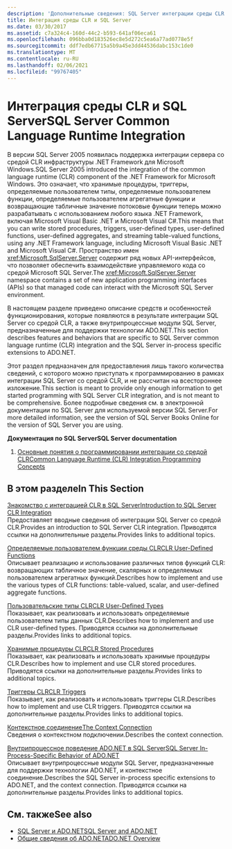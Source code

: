 ```yaml
---
description: 'Дополнительные сведения: SQL Server интеграции среды CLR'
title: Интеграция среды CLR и SQL Server
ms.date: 03/30/2017
ms.assetid: c7a324c4-160d-44c2-b593-641af06eca61
ms.openlocfilehash: 096bba0d183526ec8e5d272c5ea6a77ad0778e5f
ms.sourcegitcommit: ddf7edb67715a5b9a45e3dd44536dabc153c1de0
ms.translationtype: MT
ms.contentlocale: ru-RU
ms.lasthandoff: 02/06/2021
ms.locfileid: "99767405"
---
```

# <a name="sql-server-common-language-runtime-integration"></a><span data-ttu-id="68553-103">Интеграция среды CLR и SQL Server</span><span class="sxs-lookup"><span data-stu-id="68553-103">SQL Server Common Language Runtime Integration</span></span>

<span data-ttu-id="68553-104">В версии SQL Server 2005 появилась поддержка интеграции сервера со средой CLR инфраструктуры .NET Framework для Microsoft Windows.</span><span class="sxs-lookup"><span data-stu-id="68553-104">SQL Server 2005 introduced the integration of the common language runtime (CLR) component of the .NET Framework for Microsoft Windows.</span></span> <span data-ttu-id="68553-105">Это означает, что хранимые процедуры, триггеры, определяемые пользователем типы, определяемые пользователем функции, определяемые пользователем агрегатные функции и возвращающие табличные значение потоковые функции теперь можно разрабатывать с использованием любого языка .NET Framework, включая Microsoft Visual Basic .NET и Microsoft Visual C#.</span><span class="sxs-lookup"><span data-stu-id="68553-105">This means that you can write stored procedures, triggers, user-defined types, user-defined functions, user-defined aggregates, and streaming table-valued functions, using any .NET Framework language, including Microsoft Visual Basic .NET and Microsoft Visual C#.</span></span> <span data-ttu-id="68553-106">Пространство имен <xref:Microsoft.SqlServer.Server> содержит ряд новых API-интерфейсов, что позволяет обеспечить взаимодействие управляемого кода со средой Microsoft SQL Server.</span><span class="sxs-lookup"><span data-stu-id="68553-106">The <xref:Microsoft.SqlServer.Server> namespace contains a set of new application programming interfaces (APIs) so that managed code can interact with the Microsoft SQL Server environment.</span></span>  
  
 <span data-ttu-id="68553-107">В настоящем разделе приведено описание средств и особенностей функционирования, которые появляются в результате интеграции SQL Server со средой CLR, а также внутрипроцессные модули SQL Server, предназначенные для поддержки технологии ADO.NET.</span><span class="sxs-lookup"><span data-stu-id="68553-107">This section describes features and behaviors that are specific to SQL Server common language runtime (CLR) integration and the SQL Server in-process specific extensions to ADO.NET.</span></span>  
  
 <span data-ttu-id="68553-108">Этот раздел предназначен для предоставления лишь такого количества сведений, с которого можно приступать к программированию в рамках интеграции SQL Server со средой CLR, и не рассчитан на всестороннее изложение.</span><span class="sxs-lookup"><span data-stu-id="68553-108">This section is meant to provide only enough information to get started programming with SQL Server CLR integration, and is not meant to be comprehensive.</span></span> <span data-ttu-id="68553-109">Более подробные сведения см. в электронной документации по SQL Server для используемой версии SQL Server.</span><span class="sxs-lookup"><span data-stu-id="68553-109">For more detailed information, see the version of SQL Server Books Online for the version of SQL Server you are using.</span></span>  
  
 <span data-ttu-id="68553-110">**Документация по SQL Server**</span><span class="sxs-lookup"><span data-stu-id="68553-110">**SQL Server documentation**</span></span>  
  
1. [<span data-ttu-id="68553-111">Основные понятия о программировании интеграции со средой CLR</span><span class="sxs-lookup"><span data-stu-id="68553-111">Common Language Runtime (CLR) Integration Programming Concepts</span></span>](/sql/relational-databases/clr-integration/common-language-runtime-clr-integration-programming-concepts)  
  
## <a name="in-this-section"></a><span data-ttu-id="68553-112">В этом разделе</span><span class="sxs-lookup"><span data-stu-id="68553-112">In This Section</span></span>  

 [<span data-ttu-id="68553-113">Знакомство с интеграцией CLR в SQL Server</span><span class="sxs-lookup"><span data-stu-id="68553-113">Introduction to SQL Server CLR Integration</span></span>](introduction-to-sql-server-clr-integration.md)  
 <span data-ttu-id="68553-114">Предоставляет вводные сведения об интеграции SQL Server со средой CLR.</span><span class="sxs-lookup"><span data-stu-id="68553-114">Provides an introduction to SQL Server CLR integration.</span></span> <span data-ttu-id="68553-115">Приводятся ссылки на дополнительные разделы.</span><span class="sxs-lookup"><span data-stu-id="68553-115">Provides links to additional topics.</span></span>  
  
 [<span data-ttu-id="68553-116">Определяемые пользователем функции среды CLR</span><span class="sxs-lookup"><span data-stu-id="68553-116">CLR User-Defined Functions</span></span>](clr-user-defined-functions.md)  
 <span data-ttu-id="68553-117">Описывает реализацию и использование различных типов функций CLR: возвращающих табличное значение, скалярных и определяемых пользователем агрегатных функций.</span><span class="sxs-lookup"><span data-stu-id="68553-117">Describes how to implement and use the various types of CLR functions: table-valued, scalar, and user-defined aggregate functions.</span></span>  
  
 [<span data-ttu-id="68553-118">Пользовательские типы CLR</span><span class="sxs-lookup"><span data-stu-id="68553-118">CLR User-Defined Types</span></span>](clr-user-defined-types.md)  
 <span data-ttu-id="68553-119">Показывает, как реализовать и использовать определяемые пользователем типы данных CLR.</span><span class="sxs-lookup"><span data-stu-id="68553-119">Describes how to implement and use CLR user-defined types.</span></span> <span data-ttu-id="68553-120">Приводятся ссылки на дополнительные разделы.</span><span class="sxs-lookup"><span data-stu-id="68553-120">Provides links to additional topics.</span></span>  
  
 [<span data-ttu-id="68553-121">Хранимые процедуры CLR</span><span class="sxs-lookup"><span data-stu-id="68553-121">CLR Stored Procedures</span></span>](clr-stored-procedures.md)  
 <span data-ttu-id="68553-122">Показывает, как реализовать и использовать хранимые процедуры CLR.</span><span class="sxs-lookup"><span data-stu-id="68553-122">Describes how to implement and use CLR stored procedures.</span></span> <span data-ttu-id="68553-123">Приводятся ссылки на дополнительные разделы.</span><span class="sxs-lookup"><span data-stu-id="68553-123">Provides links to additional topics.</span></span>  
  
 [<span data-ttu-id="68553-124">Триггеры CLR</span><span class="sxs-lookup"><span data-stu-id="68553-124">CLR Triggers</span></span>](clr-triggers.md)  
 <span data-ttu-id="68553-125">Показывает, как реализовать и использовать триггеры CLR.</span><span class="sxs-lookup"><span data-stu-id="68553-125">Describes how to implement and use CLR triggers.</span></span> <span data-ttu-id="68553-126">Приводятся ссылки на дополнительные разделы.</span><span class="sxs-lookup"><span data-stu-id="68553-126">Provides links to additional topics.</span></span>  
  
 [<span data-ttu-id="68553-127">Контекстное соединение</span><span class="sxs-lookup"><span data-stu-id="68553-127">The Context Connection</span></span>](the-context-connection.md)  
 <span data-ttu-id="68553-128">Сведения о контекстном подключении.</span><span class="sxs-lookup"><span data-stu-id="68553-128">Describes the context connection.</span></span>  
  
 [<span data-ttu-id="68553-129">Внутрипроцессное поведение ADO.NET в SQL Server</span><span class="sxs-lookup"><span data-stu-id="68553-129">SQL Server In-Process-Specific Behavior of ADO.NET</span></span>](sql-server-in-process-specific-behavior-of-adonet.md)  
 <span data-ttu-id="68553-130">Описывает внутрипроцессные модули SQL Server, предназначенные для поддержки технологии ADO.NET, и контекстное соединение.</span><span class="sxs-lookup"><span data-stu-id="68553-130">Describes the SQL Server in-process specific extensions to ADO.NET, and the context connection.</span></span> <span data-ttu-id="68553-131">Приводятся ссылки на дополнительные разделы.</span><span class="sxs-lookup"><span data-stu-id="68553-131">Provides links to additional topics.</span></span>  
  
## <a name="see-also"></a><span data-ttu-id="68553-132">См. также</span><span class="sxs-lookup"><span data-stu-id="68553-132">See also</span></span>

- [<span data-ttu-id="68553-133">SQL Server и ADO.NET</span><span class="sxs-lookup"><span data-stu-id="68553-133">SQL Server and ADO.NET</span></span>](index.md)
- [<span data-ttu-id="68553-134">Общие сведения об ADO.NET</span><span class="sxs-lookup"><span data-stu-id="68553-134">ADO.NET Overview</span></span>](../ado-net-overview.md)

